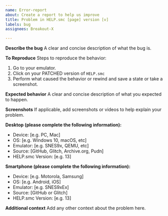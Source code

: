 ```yaml
---
name: Error-report
about: Create a report to help us improve
title: Problem in HELP.smc [page] version [v]
labels: bug
assignees: Breakout-X

---
```


**Describe the bug**
A clear and concise description of what the bug is.

**To Reproduce**
Steps to reproduce the behavior:
1. Go to your emulator.
2. Click on your PATCHED version of `HELP.smc`
3. Perform what caused the behavior or rewind and save a state or take a screenshot.

**Expected behavior**
A clear and concise description of what you expected to happen.

**Screenshots**
If applicable, add screenshots or videos to help explain your problem.

**Desktop (please complete the following information):**
 - Device: [e.g. PC, Mac]
 - OS: [e.g. Windows 10, macOS, etc]
 - Emulator: [e.g. SNES9x, QEMU, etc]
 - Source: [GitHub, Glitch, Archive.org, Pudn]
 - HELP.smc Version: [e.g. 13]

**Smartphone (please complete the following information):**
 - Device: [e.g. Motorola, Samsung]
 - OS: [e.g. Android, iOS]
  - Emulator: [e.g. SNES9xEx]
 - Source: [GitHub or Glitch]
 - HELP.smc Version: [e.g. 13]

**Additional context**
Add any other context about the problem here.
